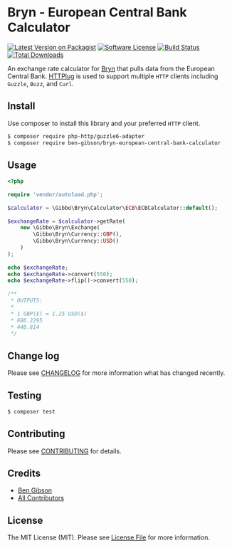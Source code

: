 # Bryn - European Central Bank Calculator

[![Latest Version on Packagist][ico-version]][link-packagist]
[![Software License][ico-license]](LICENSE.md)
[![Build Status](https://travis-ci.org/ben-gibson/bryn-european-central-bank-calculator.svg?branch=master)](https://travis-ci.org/ben-gibson/bryn-european-central-bank-calculator)
[![Total Downloads][ico-downloads]][link-downloads]

An exchange rate calculator for [Bryn](https://github.com/ben-gibson/bryn) that pulls data from the European Central Bank. [HTTPlug](http://httplug.io/) 
is used to support multiple `HTTP` clients including `Guzzle`, `Buzz`, and `Curl`.

## Install

Use composer to install this library and your preferred `HTTP` client.

``` bash
$ composer require php-http/guzzle6-adapter
$ composer require ben-gibson/bryn-european-central-bank-calculator
```

## Usage

``` php
<?php
    
require 'vendor/autoload.php';
    
$calculator = \Gibbo\Bryn\Calculator\ECB\ECBCalculator::default();
    
$exchangeRate = $calculator->getRate(
    new \Gibbo\Bryn\Exchange(
        \Gibbo\Bryn\Currency::GBP(),
        \Gibbo\Bryn\Currency::USD()
    )
);
    
echo $exchangeRate;
echo $exchangeRate->convert(550);
echo $exchangeRate->flip()->convert(550);
    
/**
 * OUTPUTS:
 *
 * 1 GBP(£) = 1.25 USD($)
 * 686.2295
 * 440.814
 */
```

## Change log

Please see [CHANGELOG](CHANGELOG.md) for more information what has changed recently.

## Testing

``` bash
$ composer test
```

## Contributing

Please see [CONTRIBUTING](CONTRIBUTING.md) for details.

## Credits

- [Ben Gibson][link-author]
- [All Contributors][link-contributors]

## License

The MIT License (MIT). Please see [License File](LICENSE.md) for more information.

[ico-version]: https://img.shields.io/packagist/v/ben-gibson/bryn-european-central-bank-calculator.svg?style=flat-square
[ico-downloads]: https://img.shields.io/packagist/dt/ben-gibson/bryn-european-central-bank-calculator.svg?style=flat-square
[link-packagist]: https://packagist.org/packages/ben-gibson/bryn-european-central-bank-calculator
[link-downloads]: https://packagist.org/packages/ben-gibson/bryn-european-central-bank-calculator
[ico-license]: https://img.shields.io/badge/license-MIT-blue.svg?style=flat-square
[link-author]: https://github.com/ben-gibson
[link-contributors]: ../../contributors
